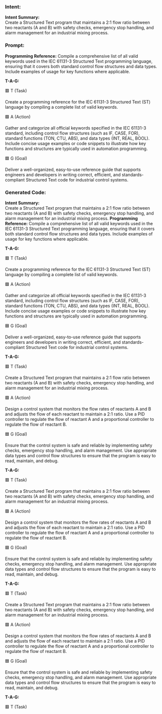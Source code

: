 ### Intent:
**Intent Summary:**  
Create a Structured Text program that maintains a 2:1 flow ratio between two reactants (A and B) with safety checks, emergency stop handling, and alarm management for an industrial mixing process.

### Prompt:
**Programming Reference:**
Compile a comprehensive list of all valid keywords used in the IEC 61131-3 Structured Text programming language, ensuring that it covers both standard control flow structures and data types. Include examples of usage for key functions where applicable.

**T-A-G:**

🟥 T (Task)

Create a programming reference for the IEC 61131-3 Structured Text (ST) language by compiling a complete list of valid keywords.

🟩 A (Action)

Gather and categorize all official keywords specified in the IEC 61131-3 standard, including control flow structures (such as IF, CASE, FOR), standard functions (TON, CTU, ABS), and data types (INT, REAL, BOOL). Include concise usage examples or code snippets to illustrate how key functions and structures are typically used in automation programming.

🟦 G (Goal)

Deliver a well-organized, easy-to-use reference guide that supports engineers and developers in writing correct, efficient, and standards-compliant Structured Text code for industrial control systems.

### Generated Code:
**Intent Summary:**  
Create a Structured Text program that maintains a 2:1 flow ratio between two reactants (A and B) with safety checks, emergency stop handling, and alarm management for an industrial mixing process.
**Programming Reference:**
Compile a comprehensive list of all valid keywords used in the IEC 61131-3 Structured Text programming language, ensuring that it covers both standard control flow structures and data types. Include examples of usage for key functions where applicable.

**T-A-G:**

🟥 T (Task)

Create a programming reference for the IEC 61131-3 Structured Text (ST) language by compiling a complete list of valid keywords.

🟩 A (Action)

Gather and categorize all official keywords specified in the IEC 61131-3 standard, including control flow structures (such as IF, CASE, FOR), standard functions (TON, CTU, ABS), and data types (INT, REAL, BOOL). Include concise usage examples or code snippets to illustrate how key functions and structures are typically used in automation programming.

🟦 G (Goal)

Deliver a well-organized, easy-to-use reference guide that supports engineers and developers in writing correct, efficient, and standards-compliant Structured Text code for industrial control systems.

**T-A-G:**

🟥 T (Task)

Create a Structured Text program that maintains a 2:1 flow ratio between two reactants (A and B) with safety checks, emergency stop handling, and alarm management for an industrial mixing process.

🟩 A (Action)

Design a control system that monitors the flow rates of reactants A and B and adjusts the flow of each reactant to maintain a 2:1 ratio. Use a PID controller to regulate the flow of reactant A and a proportional controller to regulate the flow of reactant B.

🟦 G (Goal)

Ensure that the control system is safe and reliable by implementing safety checks, emergency stop handling, and alarm management. Use appropriate data types and control flow structures to ensure that the program is easy to read, maintain, and debug.

**T-A-G:**

🟥 T (Task)

Create a Structured Text program that maintains a 2:1 flow ratio between two reactants (A and B) with safety checks, emergency stop handling, and alarm management for an industrial mixing process.

🟩 A (Action)

Design a control system that monitors the flow rates of reactants A and B and adjusts the flow of each reactant to maintain a 2:1 ratio. Use a PID controller to regulate the flow of reactant A and a proportional controller to regulate the flow of reactant B.

🟦 G (Goal)

Ensure that the control system is safe and reliable by implementing safety checks, emergency stop handling, and alarm management. Use appropriate data types and control flow structures to ensure that the program is easy to read, maintain, and debug.

**T-A-G:**

🟥 T (Task)

Create a Structured Text program that maintains a 2:1 flow ratio between two reactants (A and B) with safety checks, emergency stop handling, and alarm management for an industrial mixing process.

🟩 A (Action)

Design a control system that monitors the flow rates of reactants A and B and adjusts the flow of each reactant to maintain a 2:1 ratio. Use a PID controller to regulate the flow of reactant A and a proportional controller to regulate the flow of reactant B.

🟦 G (Goal)

Ensure that the control system is safe and reliable by implementing safety checks, emergency stop handling, and alarm management. Use appropriate data types and control flow structures to ensure that the program is easy to read, maintain, and debug.

**T-A-G:**

🟥 T (Task)
